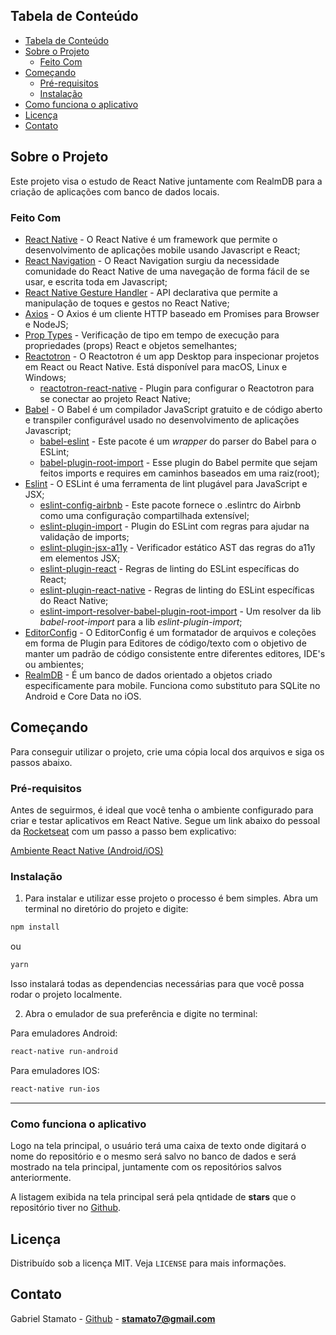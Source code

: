 <!-- TABLE OF CONTENTS -->

## Tabela de Conteúdo

- [Tabela de Conteúdo](#tabela-de-conte%C3%BAdo)
- [Sobre o Projeto](#sobre-o-projeto)
  - [Feito Com](#feito-com)
- [Começando](#come%C3%A7ando)
  - [Pré-requisitos](#pr%C3%A9-requisitos)
  - [Instalação](#instala%C3%A7%C3%A3o)
- [Como funciona o aplicativo](#como-funciona-o-aplicativo)
- [Licença](#licen%C3%A7a)
- [Contato](#contato)

<!-- ABOUT THE PROJECT -->

## Sobre o Projeto

Este projeto visa o estudo de React Native juntamente com RealmDB para a criação de aplicações com banco de dados locais.

### Feito Com

- [React Native](http://facebook.github.io/react-native/) - O React Native é um framework que permite o desenvolvimento de aplicações mobile usando Javascript e React;
- [React Navigation](https://reactnavigation.org/) - O React Navigation surgiu da necessidade comunidade do React Native de uma navegação de forma fácil de se usar, e escrita toda em Javascript;
- [React Native Gesture Handler](https://kmagiera.github.io/react-native-gesture-handler/) - API declarativa que permite a manipulação de toques e gestos no React Native;
- [Axios](https://github.com/axios/axios) - O Axios é um cliente HTTP baseado em Promises para Browser e NodeJS;
- [Prop Types](https://github.com/facebook/prop-types) - Verificação de tipo em tempo de execução para propriedades (props) React e objetos semelhantes;
- [Reactotron](https://github.com/infinitered/reactotron) - O Reactotron é um app Desktop para inspecionar projetos em React ou React Native. Está disponível para macOS, Linux e Windows;
  - [reactotron-react-native](https://github.com/infinitered/reactotron/blob/master/docs/quick-start-react-native.md) - Plugin para configurar o Reactotron para se conectar ao projeto React Native;
- [Babel](https://babeljs.io/) - O Babel é um compilador JavaScript gratuito e de código aberto e transpiler configurável usado no desenvolvimento de aplicações Javascript;
  - [babel-eslint](https://github.com/babel/babel-eslint) - Este pacote é um _wrapper_ do parser do Babel para o ESLint;
  - [babel-plugin-root-import](https://github.com/entwicklerstube/babel-plugin-root-import) - Esse plugin do Babel permite que sejam feitos imports e requires em caminhos baseados em uma raiz(root);
- [Eslint](https://eslint.org/) - O ESLint é uma ferramenta de lint plugável para JavaScript e JSX;
  - [eslint-config-airbnb](https://github.com/airbnb/javascript/tree/master/packages/eslint-config-airbnb) - Este pacote fornece o .eslintrc do Airbnb como uma configuração compartilhada extensível;
  - [eslint-plugin-import](https://github.com/benmosher/eslint-plugin-import) - Plugin do ESLint com regras para ajudar na validação de imports;
  - [eslint-plugin-jsx-a11y](https://github.com/evcohen/eslint-plugin-jsx-a11y) - Verificador estático AST das regras do a11y em elementos JSX;
  - [eslint-plugin-react](https://github.com/yannickcr/eslint-plugin-react) - Regras de linting do ESLint específicas do React;
  - [eslint-plugin-react-native](https://github.com/Intellicode/eslint-plugin-react-native) - Regras de linting do ESLint específicas do React Native;
  - [eslint-import-resolver-babel-plugin-root-import](https://github.com/olalonde/eslint-import-resolver-babel-root-import) - Um resolver da lib _babel-root-import_ para a lib _eslint-plugin-import_;
- [EditorConfig](https://editorconfig.org/) - O EditorConfig é um formatador de arquivos e coleções em forma de Plugin para Editores de código/texto com o objetivo de manter um padrão de código consistente entre diferentes editores, IDE's ou ambientes;
- [RealmDB](https://realm.io/) - É um banco de dados orientado a objetos criado especificamente para mobile. Funciona como substituto para SQLite no Android e Core Data no iOS.

## Começando
Para conseguir utilizar o projeto, crie uma cópia local dos arquivos e siga os passos abaixo.

### Pré-requisitos

Antes de seguirmos, é ideal que você tenha o ambiente configurado para criar e testar aplicativos em React Native. Segue um link abaixo do pessoal da [Rocketseat](https://rocketseat.com.br/) com um passo a passo bem explicativo:

[Ambiente React Native (Android/iOS)](https://github.com/Rocketseat/ambiente-react-native)

### Instalação

1. Para instalar e utilizar esse projeto o processo é bem simples. Abra um terminal no diretório do projeto e digite:

```sh
npm install
```
ou
```sh
yarn
```

Isso instalará todas as dependencias necessárias para que você possa rodar o projeto localmente.

2. Abra o emulador de sua preferência e digite no terminal:

Para emuladores Android:
   ```sh
react-native run-android
```

Para emuladores IOS:
```sh
react-native run-ios
```
---
### Como funciona o aplicativo

Logo na tela principal, o usuário terá uma caixa de texto onde digitará o nome do repositório e o mesmo será salvo no banco de dados e será mostrado na tela principal, juntamente com os repositórios salvos anteriormente.

A listagem exibida na tela principal será pela qntidade de **stars** que o repositório tiver no [Github](https://github.com).

## Licença

Distribuído sob a licença MIT. Veja `LICENSE` para mais informações.

## Contato

Gabriel Stamato - [Github](https://github.com/stamatogabriel) - **stamato7@gmail.com**
